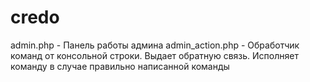 # credo

admin.php - Панель работы админа
admin_action.php - Обработчик команд от консольной строки. Выдает обратную связь. Исполняет команду в случае правильно написанной команды

